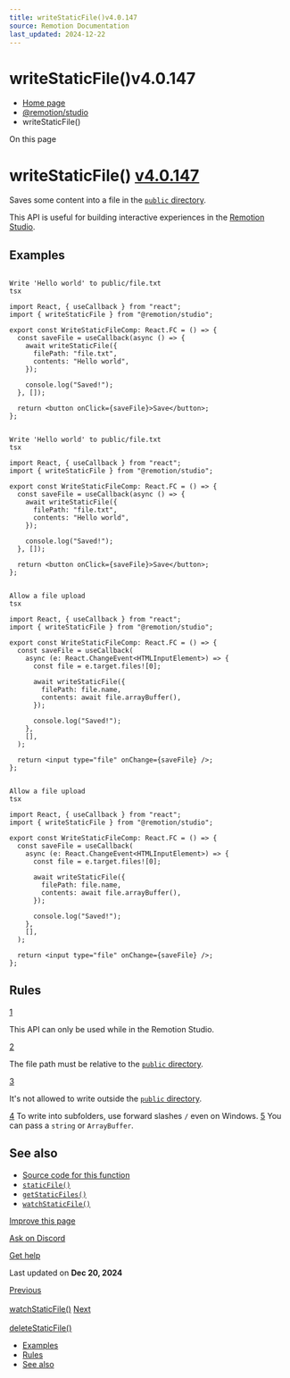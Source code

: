 ```yaml
---
title: writeStaticFile()v4.0.147
source: Remotion Documentation
last_updated: 2024-12-22
---
```


# writeStaticFile()v4.0.147

- [Home page](/)
- [@remotion/studio](/docs/studio/api)
- writeStaticFile()

On this page

# writeStaticFile() [v4.0.147](https://github.com/remotion-dev/remotion/releases/v4.0.147)

Saves some content into a file in the [`public` directory](/docs/).

This API is useful for building interactive experiences in the [Remotion Studio](/docs/terminology/studio).

## Examples [​](\#examples "Direct link to Examples")

```

Write 'Hello world' to public/file.txt
tsx

import React, { useCallback } from "react";
import { writeStaticFile } from "@remotion/studio";

export const WriteStaticFileComp: React.FC = () => {
  const saveFile = useCallback(async () => {
    await writeStaticFile({
      filePath: "file.txt",
      contents: "Hello world",
    });

    console.log("Saved!");
  }, []);

  return <button onClick={saveFile}>Save</button>;
};
```

```

Write 'Hello world' to public/file.txt
tsx

import React, { useCallback } from "react";
import { writeStaticFile } from "@remotion/studio";

export const WriteStaticFileComp: React.FC = () => {
  const saveFile = useCallback(async () => {
    await writeStaticFile({
      filePath: "file.txt",
      contents: "Hello world",
    });

    console.log("Saved!");
  }, []);

  return <button onClick={saveFile}>Save</button>;
};
```

```

Allow a file upload
tsx

import React, { useCallback } from "react";
import { writeStaticFile } from "@remotion/studio";

export const WriteStaticFileComp: React.FC = () => {
  const saveFile = useCallback(
    async (e: React.ChangeEvent<HTMLInputElement>) => {
      const file = e.target.files![0];

      await writeStaticFile({
        filePath: file.name,
        contents: await file.arrayBuffer(),
      });

      console.log("Saved!");
    },
    [],
  );

  return <input type="file" onChange={saveFile} />;
};
```

```

Allow a file upload
tsx

import React, { useCallback } from "react";
import { writeStaticFile } from "@remotion/studio";

export const WriteStaticFileComp: React.FC = () => {
  const saveFile = useCallback(
    async (e: React.ChangeEvent<HTMLInputElement>) => {
      const file = e.target.files![0];

      await writeStaticFile({
        filePath: file.name,
        contents: await file.arrayBuffer(),
      });

      console.log("Saved!");
    },
    [],
  );

  return <input type="file" onChange={saveFile} />;
};
```

## Rules [​](\#rules "Direct link to Rules")

[1](#1)

This API can only be used while in the Remotion Studio.

[2](#2)

The file path must be relative to the [`public` directory](/docs/terminology/public-dir).

[3](#3)

It's not allowed to write outside the [`public` directory](/docs/terminology/public-dir).

[4](#4) To write into subfolders, use forward slashes `/` even
on Windows.
[5](#5) You can pass a `string` or `ArrayBuffer`.

## See also [​](\#see-also "Direct link to See also")

- [Source code for this function](https://github.com/remotion-dev/remotion/blob/main/packages/studio/src/api/write-static-file.ts)
- [`staticFile()`](/docs/staticfile)
- [`getStaticFiles()`](/docs/studio/get-static-files)
- [`watchStaticFile()`](/docs/studio/watch-static-file)

[Improve this page](https://github.com/remotion-dev/remotion/edit/main/packages/docs/docs/studio/write-static-file.mdx)

[Ask on Discord](https://remotion.dev/discord)

[Get help](/docs/get-help)

Last updated on **Dec 20, 2024**

[Previous\
\
watchStaticFile()](/docs/studio/watch-static-file) [Next\
\
deleteStaticFile()](/docs/studio/delete-static-file)

- [Examples](#examples)
- [Rules](#rules)
- [See also](#see-also)
